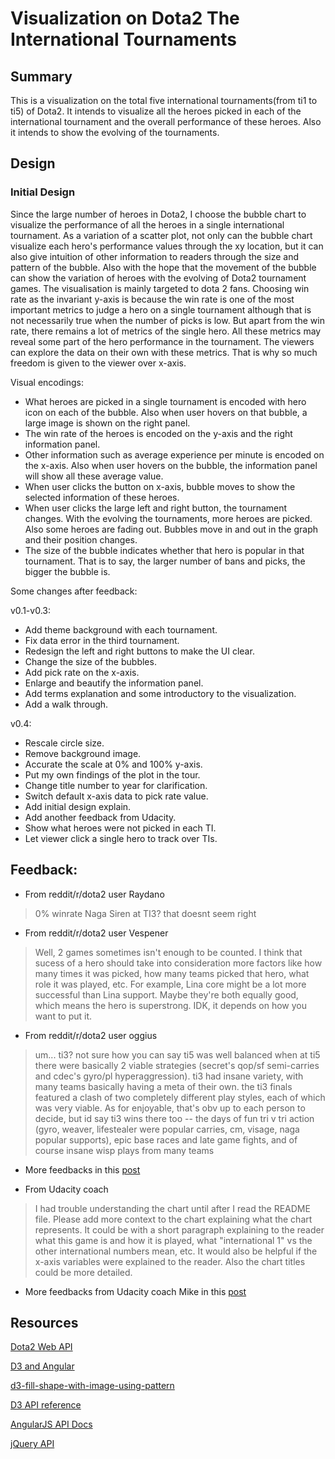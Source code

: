 # Visualization on Dota2 The International Tournaments

## Summary

This is a visualization on the total five international tournaments(from ti1 to ti5) of Dota2. It intends to visualize all the heroes picked in each of the international tournament and the overall performance of these heroes. Also it intends to show the evolving of the tournaments.

## Design

### Initial Design

Since the large number of heroes in Dota2, I choose the bubble chart to visualize the performance of all the heroes in a single international tournament. As a variation of a scatter plot, not only can the bubble chart visualize each hero's performance values through the xy location, but it can also give intuition of other information to readers through the size and pattern of the bubble. Also with the hope that the movement of the bubble can show the variation of heroes with the evolving of Dota2 tournament games. The visualisation is mainly targeted to dota 2 fans. Choosing win rate as the invariant y-axis is because the win rate is one of the most important metrics to judge a hero on a single tournament although that is not necessarily true when the number of picks is low. But apart from the win rate, there remains a lot of metrics of the single hero. All these metrics may reveal some part of the hero performance in the tournament. The viewers can explore the data on their own with these metrics. That is why so much freedom is given to the viewer over x-axis.

Visual encodings:

- What heroes are picked in a single tournament is encoded with hero icon on each of the bubble. Also when user hovers on that bubble, a large image is shown on the right panel.
- The win rate of the heroes is encoded on the y-axis and the right information panel.
- Other information such as average experience per minute is encoded on the x-axis. Also when user hovers on the bubble, the information panel will show all these average value.
- When user clicks the button on x-axis, bubble moves to show the selected information of these heroes.
- When user clicks the large left and right button, the tournament changes. With the evolving the tournaments, more heroes are picked. Also some heroes are fading out. Bubbles move in and out in the graph and their position changes.
- The size of the bubble indicates whether that hero is popular in that tournament. That is to say, the larger number of bans and picks, the bigger the bubble is.

Some changes after feedback:

v0.1-v0.3:

- Add theme background with each tournament.
- Fix data error in the third tournament.
- Redesign the left and right buttons to make the UI clear.
- Change the size of the bubbles.
- Add pick rate on the x-axis.
- Enlarge and beautify the information panel.
- Add terms explanation and some introductory to the visualization.
- Add a walk through.

v0.4:

- Rescale circle size.
- Remove background image.
- Accurate the scale at 0% and 100% y-axis.
- Put my own findings of the plot in the tour.
- Change title number to year for clarification.
- Switch default x-axis data to pick rate value.
- Add initial design explain.
- Add another feedback from Udacity.
- Show what heroes were not picked in each TI.
- Let viewer click a single hero to track over TIs.

## Feedback:

- From reddit/r/dota2 user Raydano
> 0% winrate Naga Siren at TI3? that doesnt seem right

- From reddit/r/dota2 user Vespener
> Well, 2 games sometimes isn't enough to be counted. I think that sucess of a hero should take into consideration more factors like how many times it was picked, how many teams picked that hero, what role it was played, etc. For example, Lina core might be a lot more successful than Lina support. Maybe they're both equally good, which means the hero is superstrong. IDK, it depends on how you want to put it.

- From reddit/r/dota2 user oggius
> um... ti3? not sure how you can say ti5 was well balanced when at ti5 there were basically 2 viable strategies (secret's qop/sf semi-carries and cdec's gyro/pl hyperaggression). ti3 had insane variety, with many teams basically having a meta of their own. the ti3 finals featured a clash of two completely different play styles, each of which was very viable. As for enjoyable, that's obv up to each person to decide, but id say ti3 wins there too -- the days of fun tri v tri action (gyro, weaver, lifestealer were popular carries, cm, visage, naga popular supports), epic base races and late game fights, and of course insane wisp plays from many teams

- More feedbacks in this [post](https://www.reddit.com/r/DotA2/comments/3kxa8o/from_ti1_to_ti5/)

- From Udacity coach
> I had trouble understanding the chart until after I read the README file. Please add more context to the chart explaining what the chart represents. It could be with a short paragraph explaining to the reader what this game is and how it is played, what "international 1" vs the other international numbers mean, etc. It would also be helpful if the x-axis variables were explained to the reader. Also the chart titles could be more detailed.

- More feedbacks from Udacity coach Mike in this [post](https://discussions.udacity.com/t/p6-feedback-and-questions/32994)

## Resources
[Dota2 Web API](https://wiki.teamfortress.com/wiki/WebAPI)

[D3 and Angular](https://www.dashingd3js.com/d3-resources/d3-and-angular)

[d3-fill-shape-with-image-using-pattern](http://stackoverflow.com/questions/25881186/d3-fill-shape-with-image-using-pattern)

[D3 API reference](https://github.com/mbostock/d3/wiki/API-Reference)

[AngularJS API Docs](https://docs.angularjs.org/api)

[jQuery API](https://api.jquery.com/)

